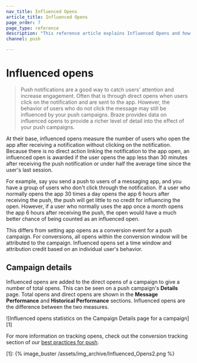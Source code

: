 ```yaml
---
nav_title: Influenced Opens
article_title: Influenced Opens
page_order: 7
page_type: reference
description: "This reference article explains Influenced Opens and how you can track them to provide a richer level of detail into your push campaigns."
channel: push

---
```


# Influenced opens

> Push notifications are a good way to catch users' attention and increase engagement. Often that is through direct opens when users click on the notification and are sent to the app. However, the behavior of users who do not click the message may still be influenced by your push campaigns. Braze provides data on influenced opens to provide a richer level of detail into the effect of your push campaigns. 

At their base, influenced opens measure the number of users who open the app after receiving a notification without clicking on the notification. Because there is no direct action linking the notification to the app open, an influenced open is awarded if the user opens the app less than 30 minutes after receiving the push notification or under half the average time since the user's last session.

For example, say you send a push to users of a messaging app, and you have a group of users who don't click through the notification. If a user who normally opens the app 30 times a day opens the app 6 hours after receiving the push, the push will get little to no credit for influencing the open. However, if a user who normally uses the app once a month opens the app 6 hours after receiving the push, the open would have a much better chance of being counted as an influenced open. 

This differs from setting app opens as a conversion event for a push campaign. For conversions, all opens within the conversion window will be attributed to the campaign. Influenced opens set a time window and attribution credit based on an individual user's behavior.

## Campaign details

Influenced opens are added to the direct opens of a campaign to give a number of total opens. This can be seen on a push campaign's **Details** page. Total opens and direct opens are shown in the **Message Performance** and **Historical Performance** sections. Influenced opens are the difference between the two measures.

![Influenced opens statistics on the Campaign Details page for a campaign][1]

For more information on tracking opens, check out the conversion tracking section of our [best practices for push][bp].

[bp]: {{site.baseurl}}/user_guide/message_building_by_channel/push/best_practices/
[1]: {% image_buster /assets/img_archive/Influenced_Opens2.png %}
